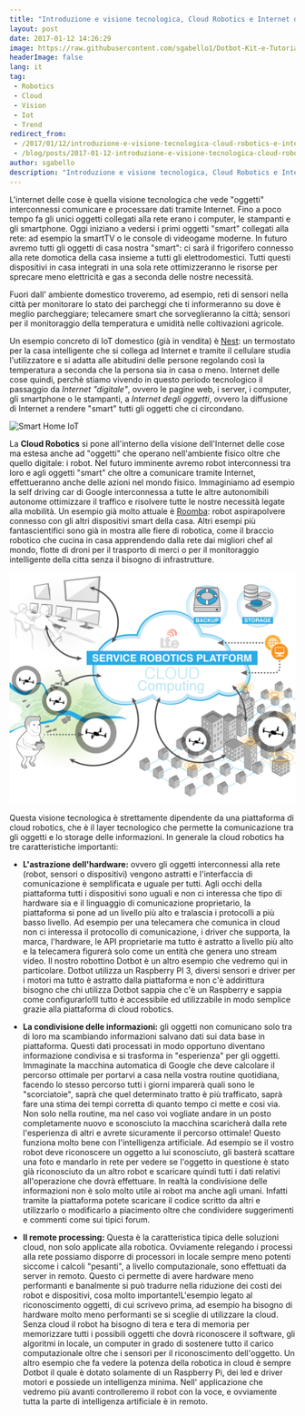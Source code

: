 ```yaml
---
title: "Introduzione e visione tecnologica, Cloud Robotics e Internet delle Cose: l'Internet dei Robot"
layout: post
date: 2017-01-12 14:26:29
image: https://raw.githubusercontent.com/sgabello1/Dotbot-Kit-e-Tutorial/master/cloudcomputing-01.jpg
headerImage: false
lang: it
tag:
 - Robotics
 - Cloud
 - Vision
 - Iot
 - Trend
redirect_from:
 - /2017/01/12/introduzione-e-visione-tecnologica-cloud-robotics-e-internet-delle-cose-l-internet-dei-robot/
 - /blog/posts/2017-01-12-introduzione-e-visione-tecnologica-cloud-robotics-e-internet-delle-cose-l-internet-dei-robot
author: sgabello
description: "Introduzione e visione tecnologica, Cloud Robotics e Internet delle Cose: l' Internet dei Robot"
---
```


L'internet delle cose è quella visione tecnologica che vede "oggetti" interconnessi comunicare e processare dati tramite Internet. Fino a poco tempo fa gli unici oggetti collegati alla rete erano i computer, le stampanti e gli smartphone. Oggi iniziano a vedersi i primi oggetti "smart" collegati alla rete: ad esempio la smartTV o le console di videogame moderne.
In futuro avremo tutti gli oggetti di casa nostra "smart": ci sarà il frigorifero connesso alla rete domotica della casa insieme a tutti gli elettrodomestici. Tutti questi dispositivi in casa integrati in una sola rete ottimizzeranno le risorse per sprecare meno elettricità e gas a seconda delle nostre necessità.

Fuori dall' ambiente domestico troveremo, ad esempio, reti di sensori nella città per monitorare lo stato dei parcheggi che ti informeranno su dove è meglio parcheggiare; telecamere smart che sorveglieranno la città; sensori per il monitoraggio della temperatura e umidità nelle coltivazioni agricole.

Un esempio concreto di IoT domestico (già in vendita) è [Nest](https://nest.com/): un termostato per la casa intelligente che si collega ad Internet e tramite il cellulare studia l'utilizzatore e si adatta alle abitudini delle persone regolando così la temperatura a seconda che la persona sia in casa o meno.
Internet delle cose quindi, perchè stiamo vivendo in questo periodo tecnologico il passaggio da *Internet "digitale"*, ovvero le pagine web, i server, i computer, gli smartphone o le stampanti, a *Internet degli oggetti*, ovvero la diffusione di Internet a rendere "smart" tutti gli oggetti che ci circondano.

![Smart Home IoT](http://itersnews.com/wp-content/uploads/2014/08/Smartthings-Living-Room.png)


La **Cloud Robotics** si pone all'interno della visione dell'Internet delle cose ma estesa anche ad "oggetti" che operano nell'ambiente fisico oltre che quello digitale: i robot. Nel futuro imminente avremo robot interconnessi tra loro e agli oggetti "smart" che oltre a comunicare tramite Internet, effettueranno anche delle azioni nel mondo fisico. Immaginiamo ad esempio la self driving car di Google interconnessa a tutte le altre autonomibili autonome ottimizzare il traffico e risolvere tutte le nostre necessità legate alla mobilità.
Un esempio già molto attuale è [Roomba](http://www.irobot.it/roomba/): robot aspirapolvere connesso con gli altri dispositivi smart della casa. Altri esempi più fantascientifici sono già in mostra alle fiere di robotica, come il braccio robotico che cucina in casa apprendendo dalla rete dai migliori chef al mondo, flotte di droni per il trasporto di merci o per il monitoraggio intelligente della citta senza il bisogno di infrastrutture.

![Visione Cloud Robotics](https://raw.githubusercontent.com/sgabello1/Dotbot-Kit-e-Tutorial/master/cloudcomputing-01.jpg)

Questa visione tecnologica è strettamente dipendente da una piattaforma di cloud robotics, che è il layer tecnologico che permette la comunicazione tra gli oggetti e lo storage delle informazioni. In generale la cloud robotics ha tre caratteristiche importanti:

* **L'astrazione dell'hardware:** ovvero gli oggetti interconnessi alla rete (robot, sensori o dispositivi) vengono astratti e l'interfaccia di comunicazione è semplificata e uguale per tutti. Agli occhi della piattaforma tutti i dispositivi sono uguali e non ci interessa che tipo di hardware sia e il linguaggio di comunicazione proprietario, la piattaforma si pone ad un livello più alto e tralascia i protocolli a più basso livello. Ad esempio per una telecamera che comunica in cloud non ci interessa il protocollo di comunicazione, i driver che supporta, la marca, l'hardware, le API proprietarie ma tutto è astratto a livello più alto e la telecamera figurerà solo come un entità che genera uno stream video. Il nostro robottino Dotbot è un altro esempio che vedremo qui in particolare. Dotbot utilizza un Raspberry PI 3, diversi sensori e driver per i motori ma tutto è astratto dalla piattaforma e non c'è addirittura bisogno che chi utilizza Dotbot sappia che c'è un Raspberry e sappia come configurarlo!Il tutto è accessibile ed utilizzabile in modo semplice grazie alla piattaforma di cloud robotics.

* **La condivisione delle informazioni:** gli oggetti non comunicano solo tra di loro ma scambiando informazioni salvano dati sui data base in piattaforma. Questi dati processati in modo opportuno diventano informazione condivisa e si trasforma in "esperienza" per gli oggetti. Immaginate la macchina automatica di Google che deve calcolare il percorso ottimale per portarvi a casa nella vostra routine quotidiana, facendo lo stesso percorso tutti i giorni imparerà quali sono le "scorciatoie", saprà che quel determinato tratto è più trafficato, saprà fare una stima dei tempi corretta di quanto tempo ci mette e cosi via. Non solo nella routine, ma nel caso voi vogliate andare in un posto completamente nuovo e sconosciuto la macchina scaricherà dalla rete l'esperienza di altri e avrete sicuramente il percorso ottimale! Questo funziona molto bene con l'intelligenza artificiale. Ad esempio se il vostro robot deve riconoscere un oggetto a lui sconosciuto, gli basterà scattare una foto e mandarlo in rete per vedere se l'oggetto in questione è stato già riconosciuto da un altro robot e scaricare quindi tutti i dati relativi all'operazione che dovrà effettuare. In realtà la condivisione delle informazioni non è solo molto utile ai robot ma anche agli umani. Infatti tramite la piattaforma potete scaricare il codice scritto da altri e utilizzarlo o modificarlo a piacimento oltre che condividere suggerimenti e commenti come sui tipici forum.

* **Il remote processing:** Questa è la caratteristica tipica delle soluzioni cloud, non solo applicate alla robotica. Ovviamente relegando i processi alla rete possiamo disporre di processori in locale sempre meno potenti siccome i calcoli "pesanti", a livello computazionale, sono effettuati da server in remoto. Questo ci permette di avere hardware meno performanti e banalmente si può tradurre nella riduzione dei costi dei robot e dispositivi, cosa molto importante!L'esempio legato al riconoscimento oggetti, di cui scrivevo prima, ad esempio ha bisogno di hardware molto meno performanti se si sceglie di utilizzare la cloud. Senza cloud il robot ha bisogno di tera e tera di memoria per memorizzare tutti i possibili oggetti che dovrà riconoscere il software, gli algoritmi in locale, un computer in grado di sostenere tutto il carico computazionale oltre che i sensori per il riconoscimento dell'oggetto. Un altro esempio che fa vedere la potenza della robotica in cloud è sempre Dotbot il quale è dotato solamente di un Raspberry Pi, dei led e driver motori e possiede un intelligenza minima. Nell' applicazione che vedremo più avanti controlleremo il robot con la voce, e ovviamente tutta la parte di intelligenza artificiale è in remoto.
